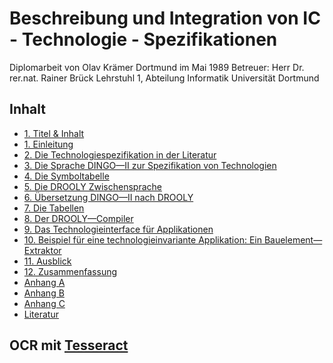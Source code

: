# Beschreibung und Integration von IC - Technologie - Spezifikationen

Diplomarbeit von Olav Krämer
Dortmund im Mai 1989
Betreuer: Herr Dr. rer.nat. Rainer Brück
Lehrstuhl 1, Abteilung Informatik
Universität Dortmund

## Inhalt

* [1. Titel & Inhalt](titel.md)
* [1. Einleitung](kapitel_01.md)
* [2. Die Technologiespezifikation in der Literatur](kapitel_02.md)
* [3. Die Sprache DINGO—II zur Spezifikation von Technologien](kapitel_03.md)
* [4. Die Symboltabelle](kapitel_04.md)
* [5. Die DROOLY Zwischensprache](kapitel_05.md)
* [6. Übersetzung DINGO—II nach DROOLY](kapitel_06.md)
* [7. Die Tabellen](kapitel_07.md)
* [8. Der DROOLY—Compiler](kapitel_08.md)
* [9. Das Technologieinterface für Applikationen](kapitel_09.md)
* [10. Beispiel für eine technologieinvariante Applikation: Ein Bauelement—Extraktor](kapitel_10.md)
* [11. Ausblick](kapitel_11.md)
* [12. Zusammenfassung](kapitel_12.md)
* [Anhang A](anhang_a.md)
* [Anhang B](anhang_b.md)
* [Anhang C](anhang_c.md)
* [Literatur](literatur.md)

## OCR mit [Tesseract](https://github.com/tesseract-ocr)

